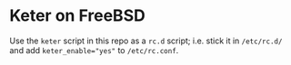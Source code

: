 # Keter on FreeBSD

Use the `keter` script in this repo as a `rc.d` script; i.e. stick it
in `/etc/rc.d/` and add `keter_enable="yes"` to `/etc/rc.conf`.